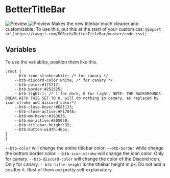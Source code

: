# BetterTitleBar
![Preview](https://rawgit.com/MGRich/BetterTitleBar/master/DiscordCanary_2017-10-21_17-01-57.png)
![Preview](https://rawgit.com/MGRich/BetterTitleBar/stable/Discord_2017-10-21_23-22-34.png)
Makes the new titlebar much cleaner and customizable.
To use this, put this at the start of your custom css:
```@import url(https://rawgit.com/MGRich/BetterTitleBar/master/code.css);```
## Variables
To use the variables, position them like this.
```
:root {
    --btb-icon-stroke:white; /* for canary */
    --btb-discord-color:white; /* for canary */
    --btb-color:#171717;
    --btb-border:#252525;
    --btb-light:1; /* 1 for dark, 0 for light, NOTE: THE BACKGROUNDS BREAK WITH THIS SET TO 0. will do nothing in canary, as replaced by icon stroke and discord color*/
    --btb-close-hover:#E81123;
    --btb-close-active:#F1707A;
    --btb-mm-hover:#363636;
    --btb-mm-active:#505050;
    --btb-titlebar-height:32;
    --btb-button-width:48px;
}
}
```
`--btb-color` will change the entire titlebar color.
`--btb-border` while change the bottom border color.
`--btb-icon-stroke` will change the icon color. Only for canary.
`--btb-discord-color` will change the color of the Discord icon. Only for canary.
`--btb-title-height` is the titlebar height in px. Do not add a `px` after it.
Rest of them are pretty self explainatory.
